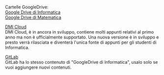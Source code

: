 Cartelle GoogleDrive:  
[Google Drive di Informatica](https://drive.google.com/drive/folders/13UXj8Kmu3t_BZM3ua-or97ymOCmzFq2H)  
[Google Drive di Matematica](https://drive.google.com/drive/folders/1tbiDpq-VxpWwDq4zeq85yFJ87uj0Lx53)  

[DMI Cloud](https://dmicloud.altervista.org/site/views/index.php)  
DMI Cloud, è in ancora in sviluppo, contiene molti appunti relativi al primo anno ma non è ufficialmente supportato.
Una nuova versione è in sviluppo e presto verrà rilasciata e diventerà l'unica fonte di appunti per gli studenti di Informatica.

[GitLab](https://gitlab.com/UNICT-DMI)  
GitLab ha lo stesso contenuto di "GoogleDrive di Informatica", usalo solo se vuoi aggiungere nuovi contenuti.

